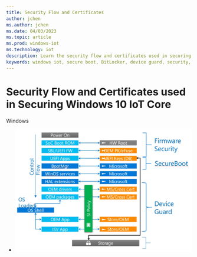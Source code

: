 ```yaml
---
title: Security Flow and Certificates
author: jchen
ms.author: jchen
ms.date: 04/03/2023
ms.topic: article
ms.prod: windows-iot
ms.technology: iot
description: Learn the security flow and certificates used in securing Windows 10 IoT Core
keywords: windows iot, secure boot, BitLocker, device guard, security, turnkey security
---
```


# Security Flow and Certificates used in Securing Windows 10 IoT Core

Windows

- ![securityflow1.jpg](../media/SecurityFlowAndCertificates/securityflow.jpg)
